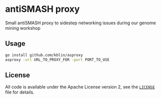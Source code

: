 # antiSMASH proxy

Small antiSMASH proxy to sidestep networking issues during our genome mining workshop

## Usage

```bash
go install github.com/kblin/asproxy
asproxy -url URL_TO_PROXY_FOR -port PORT_TO_USE
```

## License
All code is available under the Apache License version 2, see the
[`LICENSE`](LICENSE) file for details.
